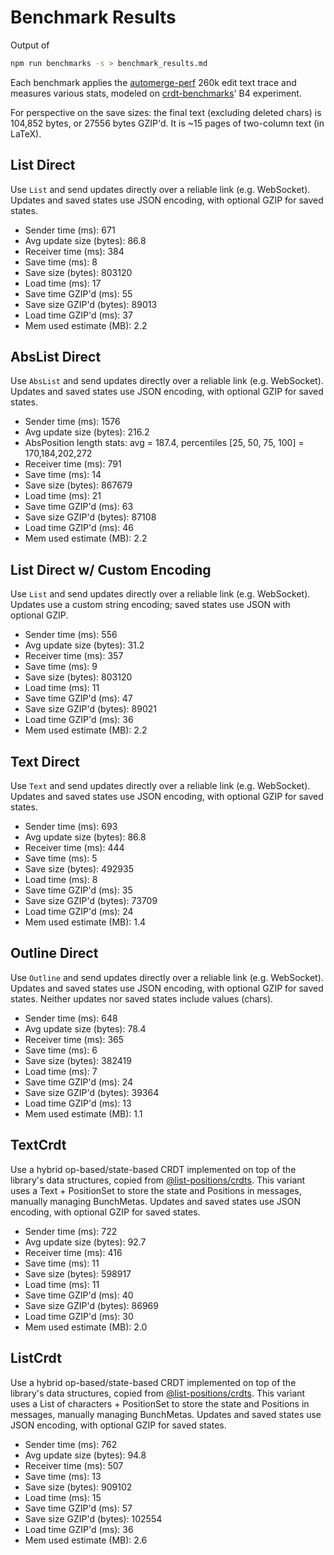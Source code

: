 # Benchmark Results
Output of
```bash
npm run benchmarks -s > benchmark_results.md
```
Each benchmark applies the [automerge-perf](https://github.com/automerge/automerge-perf) 260k edit text trace and measures various stats, modeled on [crdt-benchmarks](https://github.com/dmonad/crdt-benchmarks/)' B4 experiment.

For perspective on the save sizes: the final text (excluding deleted chars) is 104,852 bytes, or 27556 bytes GZIP'd. It is ~15 pages of two-column text (in LaTeX).


## List Direct

Use `List` and send updates directly over a reliable link (e.g. WebSocket).
Updates and saved states use JSON encoding, with optional GZIP for saved states.

- Sender time (ms): 671
- Avg update size (bytes): 86.8
- Receiver time (ms): 384
- Save time (ms): 8
- Save size (bytes): 803120
- Load time (ms): 17
- Save time GZIP'd (ms): 55
- Save size GZIP'd (bytes): 89013
- Load time GZIP'd (ms): 37
- Mem used estimate (MB): 2.2

## AbsList Direct

Use `AbsList` and send updates directly over a reliable link (e.g. WebSocket).
Updates and saved states use JSON encoding, with optional GZIP for saved states.

- Sender time (ms): 1576
- Avg update size (bytes): 216.2
- AbsPosition length stats: avg = 187.4, percentiles [25, 50, 75, 100] = 170,184,202,272
- Receiver time (ms): 791
- Save time (ms): 14
- Save size (bytes): 867679
- Load time (ms): 21
- Save time GZIP'd (ms): 63
- Save size GZIP'd (bytes): 87108
- Load time GZIP'd (ms): 46
- Mem used estimate (MB): 2.2

## List Direct w/ Custom Encoding

Use `List` and send updates directly over a reliable link (e.g. WebSocket).
Updates use a custom string encoding; saved states use JSON with optional GZIP.

- Sender time (ms): 556
- Avg update size (bytes): 31.2
- Receiver time (ms): 357
- Save time (ms): 9
- Save size (bytes): 803120
- Load time (ms): 11
- Save time GZIP'd (ms): 47
- Save size GZIP'd (bytes): 89021
- Load time GZIP'd (ms): 36
- Mem used estimate (MB): 2.2

## Text Direct

Use `Text` and send updates directly over a reliable link (e.g. WebSocket).
Updates and saved states use JSON encoding, with optional GZIP for saved states.

- Sender time (ms): 693
- Avg update size (bytes): 86.8
- Receiver time (ms): 444
- Save time (ms): 5
- Save size (bytes): 492935
- Load time (ms): 8
- Save time GZIP'd (ms): 35
- Save size GZIP'd (bytes): 73709
- Load time GZIP'd (ms): 24
- Mem used estimate (MB): 1.4

## Outline Direct

Use `Outline` and send updates directly over a reliable link (e.g. WebSocket).
Updates and saved states use JSON encoding, with optional GZIP for saved states.
Neither updates nor saved states include values (chars).

- Sender time (ms): 648
- Avg update size (bytes): 78.4
- Receiver time (ms): 365
- Save time (ms): 6
- Save size (bytes): 382419
- Load time (ms): 7
- Save time GZIP'd (ms): 24
- Save size GZIP'd (bytes): 39364
- Load time GZIP'd (ms): 13
- Mem used estimate (MB): 1.1

## TextCrdt

Use a hybrid op-based/state-based CRDT implemented on top of the library's data structures, copied from [@list-positions/crdts](https://github.com/mweidner037/list-positions-crdts).
This variant uses a Text + PositionSet to store the state and Positions in messages, manually managing BunchMetas.
Updates and saved states use JSON encoding, with optional GZIP for saved states.

- Sender time (ms): 722
- Avg update size (bytes): 92.7
- Receiver time (ms): 416
- Save time (ms): 11
- Save size (bytes): 598917
- Load time (ms): 11
- Save time GZIP'd (ms): 40
- Save size GZIP'd (bytes): 86969
- Load time GZIP'd (ms): 30
- Mem used estimate (MB): 2.0

## ListCrdt

Use a hybrid op-based/state-based CRDT implemented on top of the library's data structures, copied from [@list-positions/crdts](https://github.com/mweidner037/list-positions-crdts).
This variant uses a List of characters + PositionSet to store the state and Positions in messages, manually managing BunchMetas.
Updates and saved states use JSON encoding, with optional GZIP for saved states.

- Sender time (ms): 762
- Avg update size (bytes): 94.8
- Receiver time (ms): 507
- Save time (ms): 13
- Save size (bytes): 909102
- Load time (ms): 15
- Save time GZIP'd (ms): 57
- Save size GZIP'd (bytes): 102554
- Load time GZIP'd (ms): 36
- Mem used estimate (MB): 2.6
